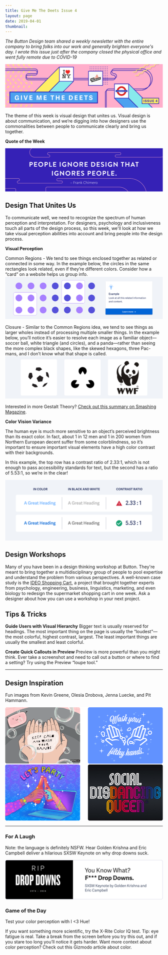 ```yaml
---
title: Give Me The Deets Issue 4
layout: page
date: 2019-04-01 
thumbnail: 
---
```


*The Button Design team shared a weekly newsletter with the entire company to bring folks into our work and generally brighten everyone's day. I wrote this issue just after the company closed the physical office and went fully remote due to COVID-19*

![Newsletter issue 4 banner showing I Love NY graphic, London Underground logo, and San Francisco logo](/assets/img/newsletter/deets-4.png)

The theme of this week is visual design that unites us. Visual design is about communication, and we’re digging into how designers use the commonalities between people to communicate clearly and bring us together.

**Quote of the Week**

![Quote from Frank Chimero: People ignore design that ignores people.](/assets/img/newsletter/quote.png)

## Design That Unites Us
To communicate well, we need to recognize the spectrum of human perception and interpretation. For designers, psychology and inclusiveness touch all parts of the design process, so this week, we'll look at how we take visual perception abilities into account and bring people into the design process.

**Visual Perception**

Common Regions - We tend to see things enclosed together as related or connected in some way. In the example below, the circles in the same rectangles look related, even if they’re different colors. Consider how a “card” on a website helps us group info.
![Image showing a grid of circles. Two rectangles surround different sets of circles to create visual groups](/assets/img/newsletter/gestalt-1.png)

Closure - Similar to the Common Regions idea, we tend to see things as larger wholes instead of processing multiple smaller things. In the example below, you’ll notice it’s easier to resolve each image as a familiar object—soccer ball, white triangle (and circles), and a panda—rather than seeing the more complex black shapes, like the skewed hexagons, three Pac-mans, and I don’t know what that shape is called.
![Image showing three groups of black shapes. There are no lines, but the black shapes seem to define the negative space to create a soccer ball, a triangle, and the WWF panda logo](/assets/img/newsletter/gestalt-2.png)

Interested in more Gestalt Theory? [Check out this summary on Smashing Magazine](https://usebutton.us19.list-manage.com/track/click?u=3bdab5c2586547cfd448cc5f4&id=f3938aa295&e=767ae73873).
 
**Color Vision Variance**

The human eye is much more sensitive to an object’s perceived brightness than its exact color. In fact, about 1 in 12 men and 1 in 200 women from Northern European decent suffer from some colorblindness, so it’s important to ensure important visual elements have a high color contrast with their backgrounds.

In this example, the top row has a contrast ratio of 2.33:1, which is not enough to pass accessibility standards for text, but the second has a ratio of 5.53:1, so we’re in the clear!

![Image illustrating two examples of dark text on white backgrounds](/assets/img/newsletter/color-contrast.png)
 
## Design Workshops

Many of you have been in a design thinking workshop at Button. They're meant to bring together a multidisciplinary group of people to pool expertise and understand the problem from various perspectives. A well-known case study is the [IDEO Shopping Cart](https://usebutton.us19.list-manage.com/track/click?u=3bdab5c2586547cfd448cc5f4&id=35a98b1af3&e=767ae73873), a project that brought together experts from psychology, engineering, business, linguistics, marketing, and even biology to redesign the supermarket shopping cart in one week. Ask a designer about how you can use a workshop in your next project.

## Tips & Tricks

**Guide Users with Visual Hierarchy**
Bigger text is usually reserved for headings. The most important thing on the page is usually the “loudest”—the most colorful, highest contrast, largest. The least important things are usually the smallest and least colorful.


**Create Quick Callouts in Preview**
Preview is more powerful than you might think. Ever take a screenshot and need to call out a button or where to find a setting? Try using the Preview “loupe tool.”

---

## Design Inspiration
Fun images from Kevin Greene, Olesia Drobova, Jenna Luecke, and Pit Hammann.

![Design of people washing hands](/assets/img/newsletter/inspo-1.png) ![Design showing a toast through computer screens](/assets/img/newsletter/inspo-2.png)

---

### For A Laugh
Note: the language is definitely NSFW.
Hear Golden Krishna and Eric Campbell deliver a hilarious SXSW Keynote on why drop downs suck.

![Banner with heading F**k Drop Downs](/assets/img/newsletter/drop-downs.png)

### Game of the Day
Test your color perception with I <3 Hue!


If you want something more scientific, try the X-Rite Color IQ test. Tip: eye fatigue is real. Take a break from the screen before you try this out, and if you stare too long you’ll notice it gets harder. Want more context about color perception? Check out this Gizmodo article about color.